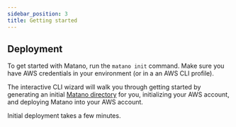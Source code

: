 ```yaml
---
sidebar_position: 3
title: Getting started
---
```


## Deployment

To get started with Matano, run the `matano init` command. Make sure you have AWS credentials in your environment (or in a an AWS CLI profile).

The interactive CLI wizard will walk you through getting started by generating an initial [Matano directory](./matano-directory.md) for you, initializing your AWS account, and deploying Matano into your AWS account.

Initial deployment takes a few minutes.
